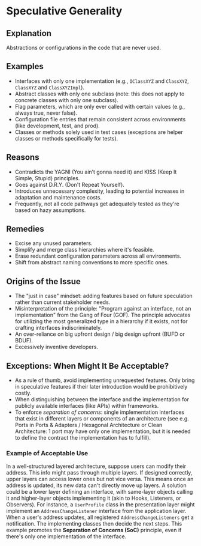 # Speculative Generality

## Explanation
Abstractions or configurations in the code that are never used.

## Examples
- Interfaces with only one implementation (e.g., `IClassXYZ` and `ClassXYZ`, `ClassXYZ` and `ClassXYZImpl`).
- Abstract classes with only one subclass (note: this does not apply to concrete classes with only one subclass).
- Flag parameters, which are only ever called with certain values (e.g., always true, never false).
- Configuration file entries that remain consistent across environments (like development, test, and prod).
- Classes or methods solely used in test cases (exceptions are helper classes or methods specifically for tests).

## Reasons
- Contradicts the YAGNI (You ain’t gonna need it) and KISS (Keep It Simple, Stupid) principles.
- Goes against D.R.Y. (Don't Repeat Yourself).
- Introduces unnecessary complexity, leading to potential increases in adaptation and maintenance costs.
- Frequently, not all code pathways get adequately tested as they're based on hazy assumptions.

## Remedies
- Excise any unused parameters.
- Simplify and merge class hierarchies where it's feasible.
- Erase redundant configuration parameters across all environments.
- Shift from abstract naming conventions to more specific ones.

## Origins of the Issue
- The "just in case" mindset: adding features based on future speculation rather than current stakeholder needs.
- Misinterpretation of the principle: "Program against an interface, not an implementation" from the Gang of Four (GOF).
The principle advocates for utilizing the most generalized type in a hierarchy if it exists, not for crafting interfaces indiscriminately.
- An over-reliance on big upfront design / big design upfront (BUFD or BDUF).
- Excessively inventive developers.

## Exceptions: When Might It Be Acceptable?
- As a rule of thumb, avoid implementing unrequested features. Only bring in speculative features if their later introduction would be prohibitively costly.
- When distinguishing between the interface and the implementation for publicly available interfaces (like APIs) within frameworks.
- To enforce _separation of concerns_: single implementation interfaces that exist in different layers or components of an architecture (see e.g. Ports in Ports & Adapters / Hexagonal Architecture or Clean Architecture: 1 port may have only one implementation, but it is needed to define the contract the implementation has to fulfill).

### Example of Acceptable Use
In a well-structured layered architecture, suppose users can modify their address.
This info might pass through multiple layers. 
If designed correctly, upper layers can access lower ones but not vice versa. 
This means once an address is updated, its new data can't directly move up layers. 
A solution could be a lower layer defining an interface, with same-layer objects calling it and higher-layer objects implementing it (akin to Hooks, Listeners, or Observers). 
For instance, a `UserProfile` class in the presentation layer might implement an `AddressChangeListener` interface from the application layer. 
When a user's address updates, all registered `AddressChangeListeners` get a notification. 
The implementing classes then decide the next steps. 
This example promotes the **Separation of Concerns (SoC)** principle, 
even if there's only one implementation of the interface.



